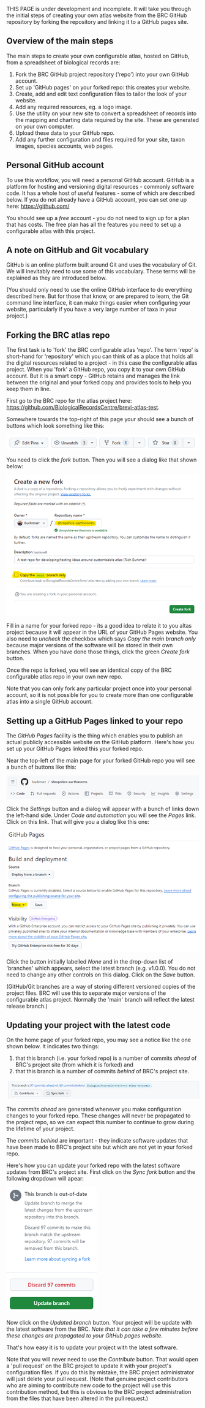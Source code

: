 THIS PAGE is under development and incomplete. It will take you through the initial steps of creating your own atlas website from the BRC GitHub repository by forking the repository and linking it to a GitHub pages site.

## Overview of the main steps
The main steps to create your own configurable atlas, hosted on GitHub, from a spreadsheet of biological records are:
1. Fork the BRC GitHub project repository ('repo') into your own GitHub account.
2. Set up 'GitHub pages' on your forked repo: this creates your website.
3. Create, add and edit text configuration files to tailor the look of your website.
4. Add any required resources, eg. a logo image.
5. Use the utility on your new site to convert a spreadsheet of records into the mapping and charting data required by the site. These are generated on your own computer.
6. Upload these data to your GitHub repo.
7. Add any further configuration and  files required for your site, taxon images, species accounts, web pages.

## Personal GitHub account
To use this workflow, you will need a personal GitHub account. GitHub is a platform for hosting and versioning digital resources - commonly software code. It has a whole host of useful features - some of which are described below. If you do not already have a GitHub account, you can set one up here: https://github.com/

You should see up a *free* account - you do not need to sign up for a plan that has costs. The free plan has all the features you need to set up a configurable atlas with this project.

## A note on GitHub and Git vocabulary
GitHub is an online platform built around Git and uses the vocabulary of Git. We will inevitably need to use some of this vocabulary. These terms will be explained as they are introduced below.

(You should only need to use the online GitHub interface to do everything described here. But for those that know, or are prepared to learn, the Git command line interface, it can make things easier when configuring your website, particularly if you have a very large number of taxa in your project.)

## Forking the BRC atlas repo
The first task is to 'fork' the BRC configurable atlas 'repo'. The term 'repo' is short-hand for 'repository' which you can think of as a place that holds all the digital resources related to a project - in this case the configurable atlas project. When you 'fork' a GitHub repo, you copy it to your own GitHub account. But it is a smart copy - GitHub retains and manages the link between the original and your forked copy and provides tools to help you keep them in line.

First go to the BRC repo for the atlas project here: https://github.com/BiologicalRecordsCentre/brevi-atlas-test.

Somewhere towards the top-right of this page your should see a bunch of buttons which look something like this:

![GitHub fork button](./images/fork-button.png)

You need to click the *fork* button. Then you will see a dialog like that shown below:

![GitHub fork dialog](./images/fork-dialog.png)

Fill in a name for your forked repo - its a good idea to relate it to you altas project because it will appear in the URL of your GitHub Pages website. You also need to *uncheck* the checkbox which says *Copy the main branch only* because major versions of the software will be stored in their own branches. When you have done those things, click the green *Create fork* button.

Once the repo is forked, you will see an identical copy of the BRC configurable atlas repo in your own new repo.

Note that you can only fork any particular project once into your personal account, so it is not possible for you to create more than one configurable atlas into a single GitHub account.

## Setting up a GitHub Pages linked to your repo
The *GitHub Pages* facility is the thing which enables you to publish an actual publicly accessible website on the GitHub platform. Here's how you set up your GitHub Pages linked this your forked repo. 

Near the top-left of the main page for your forked GitHub repo you will see a bunch of buttons like this:

![GitHub settings button](./images/settings-button.png)

Click the *Settings* button and a dialog will appear with a bunch of links down the left-hand side. Under *Code and automation* you will see the *Pages* link. Click on this link. That will give you a dialog like this one:

![GitHub Pages dialog](./images/pages-dialog.png)

Click the button initially labelled *None* and in the drop-down list of 'branches' which appears, select the latest branch (e.g. v1.0.0). You do not need to change any other controls on this dialog. Click on the *Save* button.

(GitHub/Git branches are a way of storing different versioned copies of the project files. BRC will use this to separate major versions of the configurable atlas project. Normally the 'main' branch will reflect the latest release branch.)

## Updating your project with the latest code
On the home page of your forked repo, you may see a notice like the one shown below. It indicates two things:
1. that this branch (i.e. your forked repo) is a number of commits *ahead* of BRC's project site (from which it is forked) and
2. that this branch is a number of commits *behind* of BRC's project site.

![GitHub commits behind notice](./images/commits-behind.png)

The *commits ahead* are generated whenever you make configuration changes to your forked repo. These changes will never be propagated to the project repo, so we can expect this number to continue to grow during the lifetime of your project.

The *commits behind* are important - they indicate software updates that have been made to BRC's project site but which are not yet in your forked repo.

Here's how you can update your forked repo with the latest software updates from BRC's project site. First click on the *Sync fork* button and the following dropdown will apear:

![GitHub commits behind dialog](./images/commits-behind-dialog.png)

Now click on the *Updated branch* button. Your project will be update with the latest software from the BRC. *Note that it can take a few minutes before these changes are propagated to your GitHub pages website.* 

That's how easy it is to update your project with the latest software.

Note that you will never need to use the *Contribute* button. That would open a 'pull request' on the BRC project to update it with your project's configuration files. If you do this by mistake, the BRC project administrator will just delete your pull request. (Note that genuine project contributors who are aiming to contribute new code to the project will use this contribution method, but this is obvious to the BRC project administration from the files that have been altered in the pull request.)